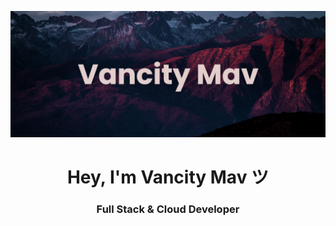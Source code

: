 ![Header](./banner.png)
<h1 align="center">Hey, I'm Vancity Mav ツ</h1>
<h3 align="center">Full Stack & Cloud Developer</h3>

<p align="left">
</p>

